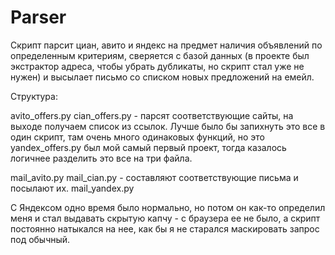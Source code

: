 # Parser

Скрипт парсит циан, авито и яндекс на предмет наличия объявлений по определенным критериям, сверяется с базой данных (в проекте был экстрактор адреса, чтобы убрать дубликаты, но скрипт стал уже не нужен) и высылает письмо со списком новых предложений на емейл.

Структура:

avito_offers.py
cian_offers.py    - парсят соответствующие сайты, на выходе получаем список из ссылок. Лучше было бы запихнуть это все в один скрипт, там очень много одинаковых функций, но это   yandex_offers.py                    был мой самый первый проект, тогда казалось логичнее разделить это все на три файла.

mail_avito.py
mail_cian.py     - составляют соответствующие письма и посылают их.
mail_yandex.py

С Яндексом одно время было нормально, но потом он как-то определил меня и стал выдавать скрытую капчу - с браузера ее не было, а скрипт постоянно натыкался на нее, как бы я не старался маскировать запрос под обычный.
